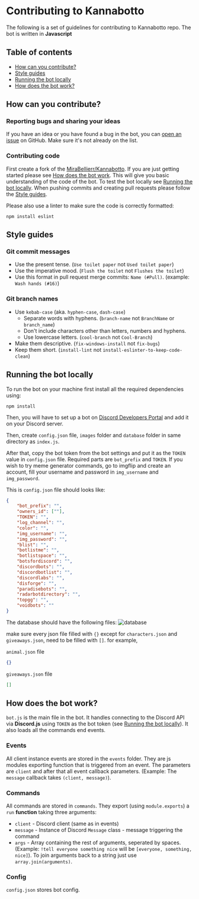 # Contributing to Kannabotto

The following is a set of guidelines for contributing to Kannabotto repo. The bot is written in **Javascript**

## Table of contents

- [How can you contribute?](#how-can-you-contribute)
- [Style guides](#style-guides)
- [Running the bot locally](#running-the-bot-locally)
- [How does the bot work?](#how-does-the-bot-work)

## How can you contribute?

### Reporting bugs and sharing your ideas

If you have an idea or you have found a bug in the bot, you can [open an issue](https://github.com/MiraBellierr/Kannabotto/issues) on GitHub. Make sure it's not already on the list.

### Contributing code

First create a fork of the [MiraBellierr/Kannabotto](https://github.com/MiraBellierr/Kannabotto). If you are just getting started please see [How does the bot work](#how-does-the-bot-work). This will give you basic understanding of the code of the bot. To test the bot locally see [Running the bot locally](#running-the-bot-locally).
When pushing commits and creating pull requests please follow the [Style guides](#style-guides).

Please also use a linter to make sure the code is correctly formatted:

```shell
npm install eslint
```

## Style guides

### Git commit messages

- Use the present tense. (`Use toilet paper` not `Used toilet paper`)
- Use the imperative mood. (`Flush the toilet` not `Flushes the toilet`)
- Use this format in pull request merge commits: `Name (#Pull)`. (example: `Wash hands (#16)`)

### Git branch names

- Use `kebab-case` (aka. `hyphen-case`, `dash-case`)
  - Separate words with hyphens. (`branch-name` not `BranchName` or `branch_name`)
  - Don't include characters other than letters, numbers and hyphens.
  - Use lowercase letters. (`cool-branch` not `Cool-Branch`)
- Make them descriptive. (`fix-windows-install` not `fix-bugs`)
- Keep them short. (`install-lint` not `install-eslinter-to-keep-code-clean`)

## Running the bot locally

To run the bot on your machine first install all the required dependencies using:

```shell
npm install
```

Then, you will have to set up a bot on [Discord Developers Portal](https://discordapp.com/developers) and add it on your Discord server.

Then, create `config.json` file, `images` folder and `database` folder in same directory as `index.js`.

After that, copy the bot token from the bot settings and put it as the `TOKEN` value in `config.json` file. Required parts are `bot_prefix` and `TOKEN`.
If you wish to try meme generator commands, go to imgflip and create an account, fill your username and password in `img_username` and `img_password`.

This is `config.json` file should looks like:
```json
{
    "bot_prefix": "",
    "owners_id": [""],
    "TOKEN": "",
    "log_channel": "",
    "color": "",
    "img_username": "",
    "img_password": "",
    "blist": "",
    "botlistme": "",
    "botlistspace": "",
    "botsfordiscord": "",
    "discordbots": "",
    "discordbotlist": "",
    "discordlabs": "",
    "disforge": "",
    "paradisebots": "",
    "radarbotdirectory": "",
    "topgg": "",
    "voidbots": ""
}
```

The database should have the following files:
![database](https://www.kannacoco.me/images/database.png)

make sure every json file filled with `{}` except for `characters.json` and `giveaways.json`, need to be filled with `[]`. for example,

`animal.json` file
```json
{}
```

`giveaways.json` file
```json
[]
```

## How does the bot work?

`bot.js` is the main file in the bot. It handles connecting to the Discord API via **Discord.js** using `TOKEN` as the bot token (see [Running the bot locally](#running-the-bot-locally)). It also loads all the commands end events.

### Events

All client instance events are stored in the `events` folder. They are js modules exporting function that is triggered from an event. The parameters are `client` and after that all event callback parameters. (Example: The `message` callback takes `(client, message)`).

### Commands

All commands are stored in `commands`. They export (using `module.exports`) a `run` **function** taking three arguments:

- `client` - Discord client (same as in events)
- `message` - Instance of Discord `Message` class - message triggering the command
- `args` - Array containing the rest of arguments, seperated by spaces. (Example: `!tell everyone something nice` will be `[everyone, something, nice]`). To join arguments back to a string just use `array.join(arguments)`.

### Config

`config.json` stores bot config.
